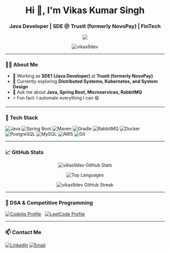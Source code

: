 <!--
**vikas9dev/vikas9dev** is a ✨ _special_ ✨ repository because its `README.md` (this file) appears on your GitHub profile.

Here are some ideas to get you started:

- 🔭 I’m currently working on ...
- 🌱 I’m currently learning ...
- 👯 I’m looking to collaborate on ...
- 🤔 I’m looking for help with ...
- 💬 Ask me about ...
- 📫 How to reach me: ...
- 😄 Pronouns: ...
- ⚡ Fun fact: ...
-->
<h1 align="center">Hi 👋, I'm Vikas Kumar Singh</h1>
<h3 align="center">Java Developer | SDE @ Trustt (formerly NovoPay) | FinTech </h3>

<p align="center">
  <img src="https://readme-typing-svg.demolab.com/?lines=Passionate%20Java%20Backend%20Developer;Microservices%20Enthusiast;Distributed%20Systems%20Learner;Always%20Learning%20New%20Things!&center=true&width=500&height=50">
</p>

<p align="center">
  <img src="https://komarev.com/ghpvc/?username=vikas9dev&label=Profile%20views&color=0e75b6&style=flat" alt="vikas9dev" />
</p>

---

### 👨‍💻 About Me

- 🔭 Working as **SDE1 (Java Developer)** at **Trustt (formerly NovoPay)**
- 🌱 Currently exploring **Distributed Systems, Kubernetes, and System Design**
- 💬 Ask me about **Java, Spring Boot, Microservices, RabbitMQ**
- ⚡ Fun fact: I automate everything I can 😄

---

### 🧰 Tech Stack

![Java](https://img.shields.io/badge/Java-ED8B00?style=for-the-badge&logo=java&logoColor=white)
![Spring Boot](https://img.shields.io/badge/Spring%20Boot-6DB33F?style=for-the-badge&logo=spring-boot&logoColor=white)
![Maven](https://img.shields.io/badge/Maven-C71A36?style=for-the-badge&logo=apache-maven&logoColor=white)
![Gradle](https://img.shields.io/badge/Gradle-02303A?style=for-the-badge&logo=gradle&logoColor=white)
![RabbitMQ](https://img.shields.io/badge/RabbitMQ-FF6600?style=for-the-badge&logo=rabbitmq&logoColor=white)
![Docker](https://img.shields.io/badge/Docker-2496ED?style=for-the-badge&logo=docker&logoColor=white)
![PostgreSQL](https://img.shields.io/badge/PostgreSQL-316192?style=for-the-badge&logo=postgresql&logoColor=white)
![MySQL](https://img.shields.io/badge/MySQL-4479A1?style=for-the-badge&logo=mysql&logoColor=white)
![AWS](https://img.shields.io/badge/AWS-232F3E?style=for-the-badge&logo=amazon-aws&logoColor=white)
![Git](https://img.shields.io/badge/Git-F05032?style=for-the-badge&logo=git&logoColor=white)

---

### 📈 GitHub Stats

<p align="center">
  <img src="https://github-readme-stats.vercel.app/api?username=vikas9dev&show_icons=true&theme=tokyonight" alt="vikas9dev GitHub Stats" />
</p>

<p align="center">
  <img src="https://github-readme-stats.vercel.app/api/top-langs/?username=vikas9dev&layout=compact&theme=tokyonight" alt="Top Languages" />
</p>

<p align="center">
  <img src="https://github-readme-streak-stats.herokuapp.com/?user=vikas9dev&theme=tokyonight" alt="vikas9dev GitHub Streak" />
</p>

<!--
<p align="center">
  <img src="https://github-profile-trophy.vercel.app/?username=vikas9dev&theme=tokyonight&row=1&no-frame=true&margin-w=30" alt="vikas9dev GitHub Trophies" />
</p>
-->
---

### 🚀 DSA & Competitive Programming

[![Codolio Profile](https://img.shields.io/badge/Codolio-Profile-informational?style=for-the-badge&logo=codeforces&logoColor=white&color=blue)](https://codolio.com/profile/vikas9dev)
&nbsp;
[![LeetCode Profile](https://img.shields.io/badge/LeetCode-Profile-orange?style=for-the-badge&logo=leetcode&logoColor=white)](https://leetcode.com/vikas9dev/)

---

### 📫 Contact Me

[![LinkedIn](https://img.shields.io/badge/LinkedIn-blue?style=for-the-badge&logo=linkedin)](https://www.linkedin.com/in/vikas9dev/)
[![Email](https://img.shields.io/badge/Email-D14836?style=for-the-badge&logo=gmail&logoColor=white)](mailto:vikas.dev.java@gmail.com)
